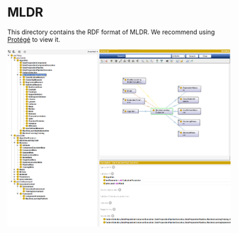 # MLDR

This directory contains the RDF format of MLDR. We recommend using [Protégé](https://protege.stanford.edu/) to view it.

![image-20231221173900747](https://github.com/MLFlowDB/MLFlowDB/blob/main/MLDR/README.assets/image-20231221173900747.png?raw=true)